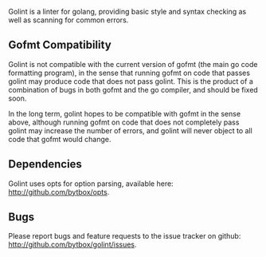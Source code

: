 Golint is a linter for golang, providing basic style and syntax checking as
well as scanning for common errors.


Gofmt Compatibility
-------------------

Golint is not compatible with the current version of gofmt (the main go code
formatting program), in the sense that running gofmt on code that passes
golint may produce code that does not pass golint. This is the product of a
combination of bugs in both gofmt and the go compiler, and should be fixed
soon.

In the long term, golint hopes to be compatible with gofmt in the sense above,
although running gofmt on code that does not completely pass golint may
increase the number of errors, and golint will never object to all code that
gofmt would change.


Dependencies
------------

Golint uses opts for option parsing, available here:
<http://github.com/bytbox/opts>.


Bugs
----

Please report bugs and feature requests to the issue tracker on github:
<http://github.com/bytbox/golint/issues>.
